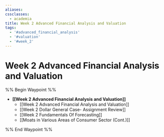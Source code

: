 ```yaml
---
aliases:
cssclasses:
  - academia
title: Week 2 Advanced Financial Analysis and Valuation
tags:
  - '#advanced_financial_analysis'
  - '#valuation'
  - '#week_2'
---
```

# Week 2 Advanced Financial Analysis and Valuation

%% Begin Waypoint %%

- **[[Week 2 Advanced Financial Analysis and Valuation]]**
	- [[Week 2 Advanced Financial Analysis and Valuation]]
	- [[Week 2 Dollar General Case- Assignment Review]]
	- [[Week 2 Fundamentals Of Forecasting]]
	- [[Moats in Various Areas of Consumer Sector (Cont.)]]

%% End Waypoint %%